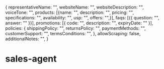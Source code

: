 {
representativeName: "",
websiteName: "",
websiteDescription: "",
voiceTone: "",
products: [{name: "",
description: "",
pricing: "",
specifications: "",
availability: "",
usp: "",
offers: "",}],
faqs: [{{ question: "", answer: "" }}],
promotions: [{ code: "", description: "", expiryDate: "" }],
policies: {
shippingPolicy: "",
returnsPolicy: "",
paymentMethods: "",
customerSupport: "",
termsConditions: "",
},
allowScraping: false,
additionalNotes: "",
}
# sales-agent
